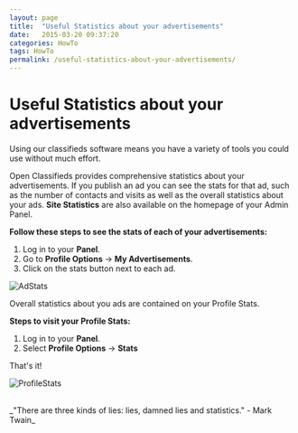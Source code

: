 ```yaml
---
layout: page
title:  "Useful Statistics about your advertisements"
date:   2015-03-20 09:37:20
categories: HowTo
tags: HowTo
permalink: /useful-statistics-about-your-advertisements/
---
```

# Useful Statistics about your advertisements

Using our classifieds software means you have a variety of tools you could use without much effort. 

Open Classifieds provides comprehensive statistics about your advertisements. If you publish an ad you can see the stats for that ad, such as the number of contacts and visits as well as the overall statistics about your ads. **Site Statistics** are also available on the homepage of your Admin Panel.

**Follow these steps to see the stats of each of your advertisements:**

1. Log in to your **Panel**. 
2. Go to **Profile Options** -> **My Advertisements**.
3. Click on the stats button next to each ad.

![AdStats](http://docs.yclas.com/images/stats-for-ads.png) 

Overall statistics about you ads are contained on your Profile Stats.

**Steps to visit your Profile Stats:**

1. Log in to your **Panel**. 
2. Select **Profile Options** -> **Stats** 

That's it! 

![ProfileStats](http://open-classifieds.com/wp-content/uploads/2015/03/ProfileStats.png) 

<br>
_"There are three kinds of lies: lies, damned lies and statistics." - Mark Twain_


<!--title: Useful Statistics about your profile
link: http://open-classifieds.com/2015/03/20/useful-statistics-about-your-profile/
author: Constantinos
description: 
post_id: 23927
created: 2015/03/20 10:37:20
created_gmt: 2015/03/20 09:37:20
comment_status: open
post_name: useful-statistics-about-your-profile
status: publish
post_type: post-->
